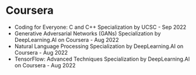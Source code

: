 # Coursera

- Coding for Everyone: C and C++ Specialization by UCSC - Sep 2022
- Generative Adversarial Networks (GANs) Specialization by DeepLearning.AI on Coursera - Aug 2022
- Natural Language Processing Specialization by DeepLearning.AI on Coursera - Aug 2022
- TensorFlow: Advanced Techniques Specialization by DeepLearning.AI on Coursera - Aug 2022
